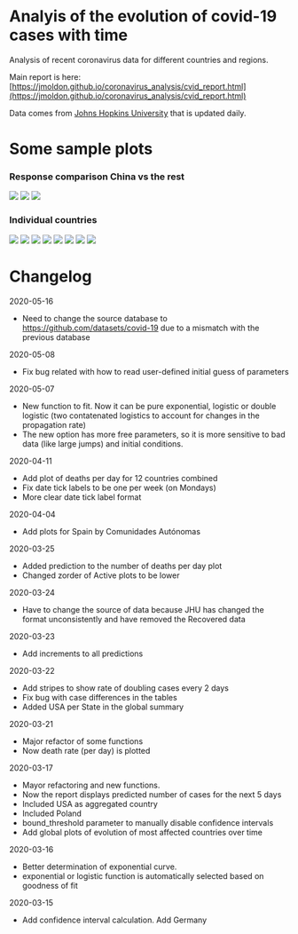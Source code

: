 # Analyis of the evolution of covid-19 cases with time

Analysis of recent coronavirus data for different countries and regions.

Main report is here: [https://jmoldon.github.io/coronavirus_analysis/cvid_report.html](https://jmoldon.github.io/coronavirus_analysis/cvid_report.html)

Data comes from [Johns Hopkins University](https://github.com/CSSEGISandData/COVID-19) that is updated daily.

# Some sample plots
### Response comparison China vs the rest

![](plots/most_deaths_evolution.png)
![](plots/most_cases_evolution.png)
![](plots/deaths_per_day.png)

### Individual countries
![](plots/Spain.png)
![](plots/comunidades_autonomas.png)
![](plots/Italy.png)
![]("plots/United&#32;States.png")
![]("plots/United&#32;Kingdom.png")
![](plots/France.png)
![](plots/Germany.png)
![](plots/China.png)


# Changelog
2020-05-16
- Need to change the source database to https://github.com/datasets/covid-19 due to a mismatch with the previous database

2020-05-08
- Fix bug related with how to read user-defined initial guess of parameters

2020-05-07
- New function to fit. Now it can be pure exponential, logistic or double logistic (two contatenated logistics to account for changes in the propagation rate)
- The new option has more free parameters, so it is more sensitive to bad data (like large jumps) and initial conditions.

2020-04-11
- Add plot of deaths per day for 12 countries combined
- Fix date tick labels to be one per week (on Mondays)
- More clear date tick label format

2020-04-04
- Add plots for Spain by Comunidades Autónomas

2020-03-25
- Added prediction to the number of deaths per day plot
- Changed zorder of Active plots to be lower

2020-03-24
- Have to change the source of data because JHU has changed the format unconsistently and have removed the Recovered data

2020-03-23
- Add increments to all predictions

2020-03-22
- Add stripes to show rate of doubling cases every 2 days
- Fix bug with case differences in the tables
- Added USA per State in the global summary

2020-03-21
- Major refactor of some functions
- Now death rate (per day) is plotted 

2020-03-17
- Mayor refactoring and new functions. 
- Now the report displays predicted number of cases for the next 5 days
- Included USA as aggregated country
- Included Poland
- bound_threshold parameter to manually disable confidence intervals
- Add global plots of evolution of most affected countries over time

2020-03-16 
- Better determination of exponential curve.
- exponential or logistic function is automatically selected based on goodness of fit

2020-03-15 
- Add confidence interval calculation. Add Germany
